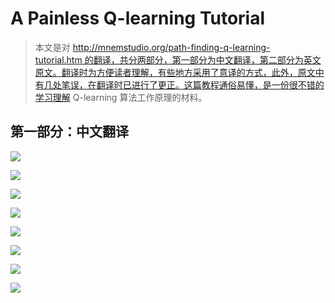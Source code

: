 # A Painless Q-learning Tutorial

>   本文是对 http://mnemstudio.org/path-finding-q-learning-tutorial.htm 的翻译，共分两部分，第一部分为中文翻译，第二部分为英文原文。翻译时为方便读者理解，有些地方采用了意译的方式，此外，原文中有几处笔误，在翻译时已进行了更正。这篇教程通俗易懂，是一份很不错的学习理解 Q-learning 算法工作原理的材料。

## **第一部分：中文翻译**

![](https://github.com/BillLeeCHN/MachineLearning/blob/QLearning/Reinforcement%20Learning/Methods/pics/1.png?raw=true)

![](https://github.com/BillLeeCHN/MachineLearning/blob/QLearning/Reinforcement%20Learning/Methods/pics/2.png?raw=true)

![](https://github.com/BillLeeCHN/MachineLearning/blob/QLearning/Reinforcement%20Learning/Methods/pics/3.png?raw=true)

![](https://github.com/BillLeeCHN/MachineLearning/blob/QLearning/Reinforcement%20Learning/Methods/pics/4.png?raw=true)

![](https://github.com/BillLeeCHN/MachineLearning/blob/QLearning/Reinforcement%20Learning/Methods/pics/5.png?raw=true)

![](https://github.com/BillLeeCHN/MachineLearning/blob/QLearning/Reinforcement%20Learning/Methods/pics/6.png?raw=true)

![](https://github.com/BillLeeCHN/MachineLearning/blob/QLearning/Reinforcement%20Learning/Methods/pics/7.png?raw=true)

![](https://github.com/BillLeeCHN/MachineLearning/blob/QLearning/Reinforcement%20Learning/Methods/pics/8.png?raw=true)







